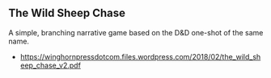 ## The Wild Sheep Chase

A simple, branching narrative game based on the D&D one-shot of the same name.

- https://winghornpressdotcom.files.wordpress.com/2018/02/the_wild_sheep_chase_v2.pdf
